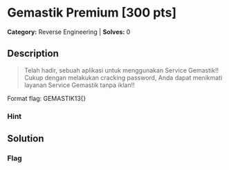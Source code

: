# Gemastik Premium [300 pts]

**Category:** Reverse Engineering
| **Solves:** 0

## Description
>Telah hadir, sebuah aplikasi untuk menggunakan Service Gemastik!! Cukup dengan melakukan cracking password, Anda dapat menikmati layanan Service Gemastik tanpa iklan!!

Format flag: GEMASTIK13{}

### Hint
 
## Solution

### Flag

